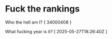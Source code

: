 # Fuck the rankings

Who the hell am I?
{ 34000408 }

What fucking year is it?
[ 2025-05-27T18:26:40Z ]
